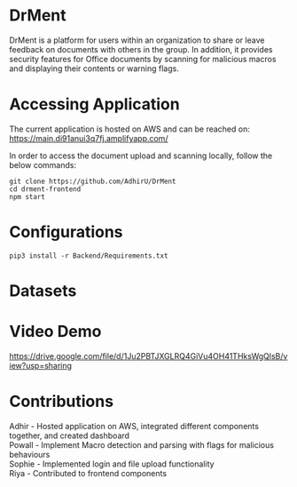 # DrMent

DrMent is a platform for users within an organization to share or leave feedback on documents with others in the group. In addition, it provides security features for Office documents by scanning for malicious macros and displaying their contents or warning flags.

# Accessing Application
The current application is hosted on AWS and can be reached on: https://main.di91anui3q7fj.amplifyapp.com/

In order to access the document upload and scanning locally, follow the below commands:

    git clone https://github.com/AdhirU/DrMent
    cd drment-frontend
    npm start
# Configurations

    pip3 install -r Backend/Requirements.txt 

# Datasets

# Video Demo
https://drive.google.com/file/d/1Ju2PBTJXGLRQ4GiVu4OH41THksWgQlsB/view?usp=sharing

# Contributions
Adhir - Hosted application on AWS, integrated different components together, and created dashboard \
Powall - Implement Macro detection and parsing with flags for malicious behaviours \
Sophie - Implemented login and file upload functionality \
Riya - Contributed to frontend components

